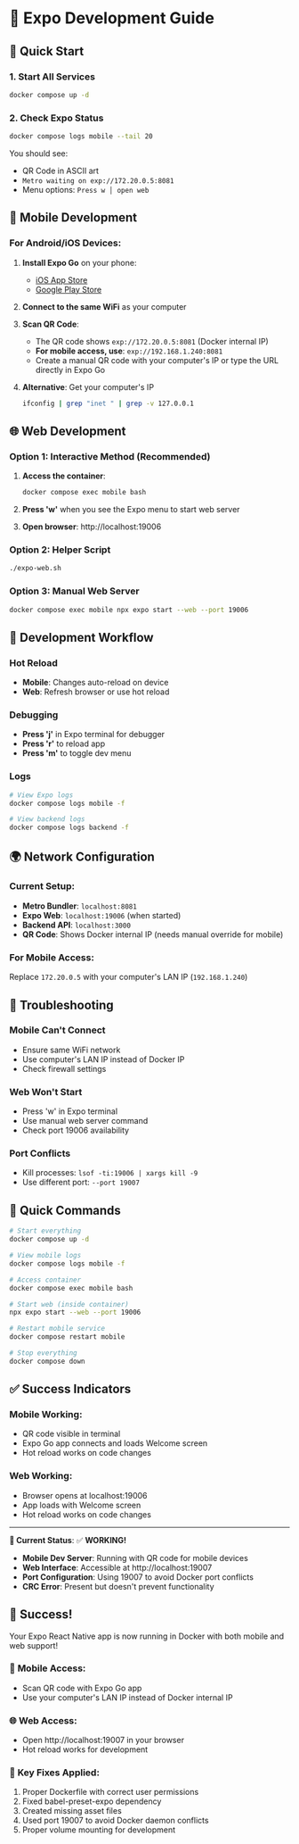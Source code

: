 # 📱 Expo Development Guide

## 🚀 Quick Start

### 1. Start All Services
```bash
docker compose up -d
```

### 2. Check Expo Status
```bash
docker compose logs mobile --tail 20
```

You should see:
- QR Code in ASCII art
- `Metro waiting on exp://172.20.0.5:8081`
- Menu options: `Press w │ open web`

## 📱 Mobile Development

### For Android/iOS Devices:
1. **Install Expo Go** on your phone:
   - [iOS App Store](https://apps.apple.com/app/expo-go/id982107779)
   - [Google Play Store](https://play.google.com/store/apps/details?id=host.exp.exponent)

2. **Connect to the same WiFi** as your computer

3. **Scan QR Code**: 
   - The QR code shows `exp://172.20.0.5:8081` (Docker internal IP)
   - **For mobile access, use**: `exp://192.168.1.240:8081`
   - Create a manual QR code with your computer's IP or type the URL directly in Expo Go

4. **Alternative**: Get your computer's IP
   ```bash
   ifconfig | grep "inet " | grep -v 127.0.0.1
   ```

## 🌐 Web Development

### Option 1: Interactive Method (Recommended)
1. **Access the container**:
   ```bash
   docker compose exec mobile bash
   ```

2. **Press 'w'** when you see the Expo menu to start web server

3. **Open browser**: http://localhost:19006

### Option 2: Helper Script
```bash
./expo-web.sh
```

### Option 3: Manual Web Server
```bash
docker compose exec mobile npx expo start --web --port 19006
```

## 🔧 Development Workflow

### Hot Reload
- **Mobile**: Changes auto-reload on device
- **Web**: Refresh browser or use hot reload

### Debugging
- **Press 'j'** in Expo terminal for debugger
- **Press 'r'** to reload app
- **Press 'm'** to toggle dev menu

### Logs
```bash
# View Expo logs
docker compose logs mobile -f

# View backend logs
docker compose logs backend -f
```

## 🌍 Network Configuration

### Current Setup:
- **Metro Bundler**: `localhost:8081`
- **Expo Web**: `localhost:19006` (when started)
- **Backend API**: `localhost:3000`
- **QR Code**: Shows Docker internal IP (needs manual override for mobile)

### For Mobile Access:
Replace `172.20.0.5` with your computer's LAN IP (`192.168.1.240`)

## 🐛 Troubleshooting

### Mobile Can't Connect
- Ensure same WiFi network
- Use computer's LAN IP instead of Docker IP
- Check firewall settings

### Web Won't Start
- Press 'w' in Expo terminal
- Use manual web server command
- Check port 19006 availability

### Port Conflicts
- Kill processes: `lsof -ti:19006 | xargs kill -9`
- Use different port: `--port 19007`

## 📝 Quick Commands

```bash
# Start everything
docker compose up -d

# View mobile logs
docker compose logs mobile -f

# Access container
docker compose exec mobile bash

# Start web (inside container)
npx expo start --web --port 19006

# Restart mobile service
docker compose restart mobile

# Stop everything
docker compose down
```

## ✅ Success Indicators

### Mobile Working:
- QR code visible in terminal
- Expo Go app connects and loads Welcome screen
- Hot reload works on code changes

### Web Working:
- Browser opens at localhost:19006
- App loads with Welcome screen
- Hot reload works on code changes

---

**🎯 Current Status**: ✅ **WORKING!** 
- **Mobile Dev Server**: Running with QR code for mobile devices
- **Web Interface**: Accessible at http://localhost:19007
- **Port Configuration**: Using 19007 to avoid Docker port conflicts
- **CRC Error**: Present but doesn't prevent functionality

## 🎉 Success!

Your Expo React Native app is now running in Docker with both mobile and web support!

### 📱 **Mobile Access**:
- Scan QR code with Expo Go app
- Use your computer's LAN IP instead of Docker internal IP

### 🌐 **Web Access**:
- Open http://localhost:19007 in your browser
- Hot reload works for development

### 🔧 **Key Fixes Applied**:
1. Proper Dockerfile with correct user permissions
2. Fixed babel-preset-expo dependency
3. Created missing asset files
4. Used port 19007 to avoid Docker daemon conflicts
5. Proper volume mounting for development
